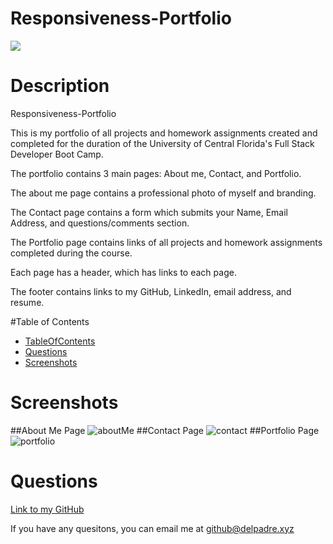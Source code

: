 

  # Responsiveness-Portfolio

  ![](https://img.shields.io/badge/License-OpenSource-brightgreen)


  # Description
  Responsiveness-Portfolio
  
  This is my portfolio of all projects and homework assignments created and completed for the duration of the University of Central Florida's Full Stack Developer Boot Camp.

  The portfolio contains 3 main pages: About me, Contact, and Portfolio.

  The about me page contains a professional photo of myself and branding.

  The Contact page contains a form which submits your Name, Email Address, and questions/comments section.

  The Portfolio page contains links of all projects and homework assignments completed during the course.

  Each page has a header, which has links to each page.

  The footer contains links to my GitHub, LinkedIn, email address, and resume.
  


  #Table of Contents
  * [TableOfContents](#tableOfContents)
  * [Questions](#questions)
  * [Screenshots](#screenshots)
  
  

  
  # Screenshots
##About Me Page
![aboutMe](https://user-images.githubusercontent.com/66220747/86695395-7f6f5580-bfda-11ea-89ce-68188c748d1b.jpg)
##Contact Page
![contact](https://user-images.githubusercontent.com/66220747/86695530-9f067e00-bfda-11ea-9f7a-8825a2b5a261.jpg)
##Portfolio Page
![portfolio](https://user-images.githubusercontent.com/66220747/86695583-ab8ad680-bfda-11ea-9174-5cc1fbcfa30b.jpg)




  # Questions

  

  [Link to my GitHub](https://github.com/whiterice2020)

  If you have any quesitons, you can email me at github@delpadre.xyz


